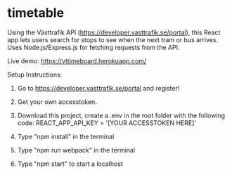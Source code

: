 # timetable
Using the Västtrafik API (https://developer.vasttrafik.se/portal), this React app lets users search for stops to see when the next tram or bus arrives. Uses Node.js/Express.js for fetching requests from the API. 

Live demo: https://vttimeboard.herokuapp.com/

Setup Instructions:
1. Go to https://developer.vasttrafik.se/portal and register! 
2. Get your own accesstoken.
3. Download this project, create a .env in the root folder with the following code:
REACT_APP_API_KEY = '[YOUR ACCESSTOKEN HERE]'

3. Type "npm install" in the terminal
4. Type "npm run webpack" in the terminal
5. Type "npm start" to start a localhost 

